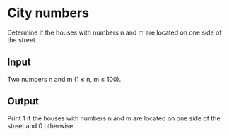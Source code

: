 # City numbers
Determine if the houses with numbers n and m are located on one side of the street.

## Input
Two numbers n and m (1 ≤ n, m ≤ 100).

## Output
Print 1 if the houses with numbers n and m are located on one side of the street and 0 otherwise.